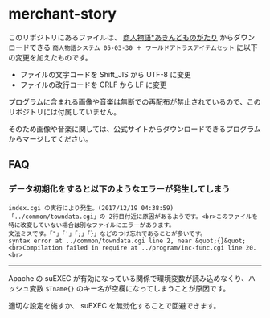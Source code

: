 # merchant-story

このリポジトリにあるファイルは、 [商人物語*あきんどものがたり](http://www.geocities.co.jp/Playtown-Bingo/8587/) からダウンロードできる
`商人物語システム 05-03-30 ＋ ワールドアトラスアイテムセット` に以下の変更を加えたものです。

* ファイルの文字コードを Shift_JIS から UTF-8 に変更
* ファイルの改行コードを CRLF から LF に変更

プログラムに含まれる画像や音楽は無断での再配布が禁止されているので、このリポジトリには付属していません。

そのため画像や音楽に関しては、公式サイトからダウンロードできるプログラムからマージしてください。


## FAQ

### データ初期化をすると以下のようなエラーが発生してしまう

```
index.cgi の実行により発生。(2017/12/19 04:38:59)
「../common/towndata.cgi」の 2行目付近に原因があるようです。<br>このファイルを特に改変していない場合は別なファイルにエラーがあります。
文法ミスです。「"」「'」「;」「}」などのつけ忘れであることが多いです。
syntax error at ../common/towndata.cgi line 2, near &quot;{}&quot;<br>Compilation failed in require at ../program/inc-func.cgi line 20.<br>
```

---

Apache の suEXEC が有効になっている関係で環境変数が読み込めなくり、ハッシュ変数 `$Tname{}` のキー名が空欄になってしまうことが原因です。

適切な設定を施すか、 suEXEC を無効化することで回避できます。
